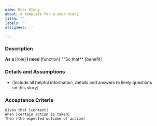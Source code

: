 ```yaml
---
name: User Story
about: A template for a user story
title: ''
labels: ''
assignees: ''

---
```


### Description
**As a** [role]
**I need** [function]
""So that** [benefit]

### Details and Assumptions
* [Include all helpful information, details and answers to likely questions on this story]

### Acceptance Criteria
```gherkin
Given that [context]
When [certain action is taken]
Then [the expected outcome of action]
```
